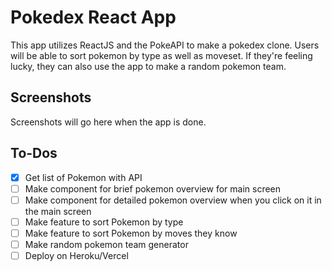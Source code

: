 # Pokedex React App

This app utilizes ReactJS and the PokeAPI to make a pokedex clone. Users will be able to sort pokemon by type as well as moveset. If they're feeling lucky, they can also use the app to make a random pokemon team.

## Screenshots

Screenshots will go here when the app is done.

## To-Dos

- [x] Get list of Pokemon with API
- [ ] Make component for brief pokemon overview for main screen
- [ ] Make component for detailed pokemon overview when you click on it in the main screen
- [ ] Make feature to sort Pokemon by type
- [ ] Make feature to sort Pokemon by moves they know
- [ ] Make random pokemon team generator
- [ ] Deploy on Heroku/Vercel
